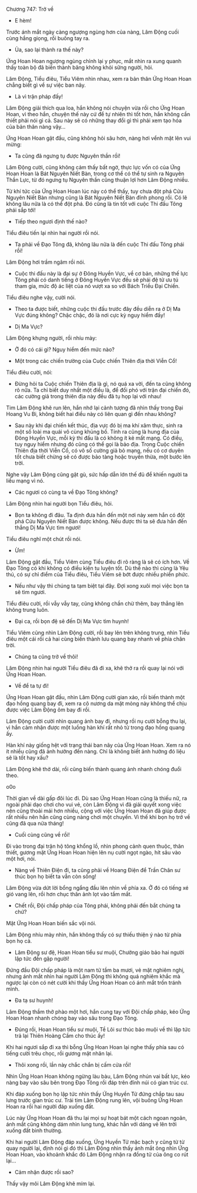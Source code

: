 




Chương 747: Trở về


- E hèm!

Trước ánh mắt ngày càng ngượng ngùng hơn của nàng, Lâm Động cuối cùng hắng giọng, rồi buông tay ra.

- Ủa, sao lại thành ra thế này?

Ứng Hoan Hoan ngượng ngùng chỉnh lại y phục, mắt nhìn ra xung quanh thấy toàn bộ đã biến thành băng không khỏi sững người, hỏi.

Lâm Động, Tiểu điêu, Tiểu Viêm nhìn nhau, xem ra bản thân Ứng Hoan Hoan chẳng biết gì về sự việc ban nãy.

- Là vì trận pháp đấy!

Lâm Động giải thích qua loa, hắn không nói chuyện vừa rồi cho Ứng Hoan Hoan, vì theo hắn, chuyện thế này cứ để tự nhiên thì tốt hơn, hắn không cần thiết phải nói gì cả. Sau này sẽ có những thay đổi gì thì phải xem tạo hóa của bản thân nàng vậy…

Ứng Hoan Hoan gật đầu, cũng không hỏi sâu hơn, nàng hơi vểnh mặt lên vui mừng:

- Ta cũng đã ngưng tụ được Nguyên thần rồi!

Lâm Động cười, cũng không cảm thấy bất ngờ, thực lực vốn có của Ứng Hoan Hoan là Bát Nguyên Niết Bàn, trong cơ thể có thể tự sinh ra Nguyên Thần Lực, từ đó ngưng tụ Nguyên thần cũng thuận lợi hơn Lâm Động nhiều.

Từ khí tức của Ứng Hoan Hoan lúc này có thể thấy, tuy chưa đột phá Cửu Nguyên Niết Bàn nhưng cũng là Bát Nguyên Niết Bàn đỉnh phong rồi. Có lẽ không lâu nữa là có thể đột phá. Đó cũng là tin tốt với cuộc Thi đấu Tông phái sắp tới!

- Tiếp theo ngươi định thế nào?

Tiểu điêu tiến lại nhìn hai người rồi nói.

- Ta phải về Đạo Tông đã, không lâu nữa là đến cuộc Thi đấu Tông phái rồi!

Lâm Động hơi trầm ngâm rồi nói.

- Cuộc thi đấu này là đại sự ở Đông Huyền Vực, về cơ bản, những thế lực Tông phái có danh tiếng ở Đông Huyền Vực đều sẽ phái đệ tử ưu tú tham gia, mức độ ác liệt của nó vượt xa so với Bách Triều Đại Chiến.

Tiểu điêu nghe vậy, cười nói.

- Theo ta được biết, những cuộc thi đấu trước đây đều diễn ra ở Dị Ma Vực đúng không? Chậc chậc, đó là nơi cực kỳ nguy hiểm đấy!

- Dị Ma Vực?

Lâm Động khựng người, rồi nhíu mày:

- Ở đó có cái gì? Nguy hiểm đến mức nào?

- Một trong các chiến trường của Cuộc chiến Thiên địa thời Viễn Cổ!

Tiểu điêu cười, nói:

- Đừng hỏi ta Cuộc chiến Thiên địa là gì, nó quá xa vời, đến ta cũng không rõ nữa. Ta chỉ biết duy nhất một điều là, để đối phó với trận đại chiến đó, các cường giả trong thiên địa này đều đã tụ họp lại với nhau!

Tim Lâm Động khẽ run lên, hắn nhớ lại cảnh tượng đã nhìn thấy trong Đại Hoang Vu Bi, không biết hai điều này có liên quan gì đến nhau không?

- Sau này khi đại chiến kết thúc, địa vực đó bị ma khí xâm thực, sinh ra một số loài ma quái vô cùng khủng bố. Tính ra cũng là hung địa của Đông Huyền Vực, mỗi kỳ thi đấu là có không ít kẻ mất mạng. Có điều, tuy nguy hiểm nhưng đó cũng có thể gọi là bảo địa. Trong Cuộc chiến Thiên địa thời Viễn Cổ, có vô số cường giả bỏ mạng, nếu có cơ duyên tốt chưa biết chừng sẽ có được bảo tàng hoặc truyền thừa, một bước lên trời.

Nghe vậy Lâm Động cũng gật gù, sức hấp dẫn lớn thế đủ để khiến người ta liều mạng vì nó.

- Các ngươi có cùng ta về Đạo Tông không?

Lâm Động nhìn hai người bọn Tiểu điêu, hỏi.

- Bọn ta không đi đâu. Ta định đưa hắn đến một nơi này xem hắn có đột phá Cửu Nguyên Niết Bàn được không. Nếu được thì ta sẽ đưa hắn đến thẳng Dị Ma Vực tìm ngươi!

Tiểu điêu nghĩ một chút rồi nói.

- Ừm!

Lâm Động gật đầu, Tiểu Viêm cùng Tiểu điêu đi rõ ràng là sẽ có ích hơn. Về Đạo Tông có khi không có điều kiện tu luyện tốt. Dù thế nào thì cùng là Yêu thú, có sự chỉ điểm của Tiểu điêu, Tiểu Viêm sẽ bớt được nhiều phiền phức.

- Nếu như vậy thì chúng ta tạm biệt tại đây. Đợi xong xuôi mọi việc bọn ta sẽ tìm ngươi.

Tiểu điêu cười, rồi vẫy vẫy tay, cũng không chần chừ thêm, bay thẳng lên không trung luôn.

- Đại ca, rồi bọn đệ sẽ đến Dị Ma Vực tìm huynh!

Tiểu Viêm cũng nhìn Lâm Động cười, rồi bay lên trên không trung, nhìn Tiểu điêu một cái rồi cả hai cùng biến thành lưu quang bay nhanh về phía chân trời.

- Chúng ta cũng trở về thôi!

Lâm Động nhìn hai người Tiểu điêu đã đi xa, khẽ thở ra rồi quay lại nói với Ứng Hoan Hoan.

- Về để ta tự đi!

Ứng Hoan Hoan gật đầu, nhìn Lâm Động cười gian xảo, rồi biến thành một đạo hồng quang bay đi, xem ra cô nương da mặt mỏng này không thể chịu được việc Lâm Động ôm bay đi rồi.

Lâm Động cười cười nhìn quang ảnh bay đi, nhưng rồi nụ cười bỗng thu lại, vì hắn cảm nhận được một luồng hàn khí rất nhỏ từ trong đạo hồng quang ấy.

Hàn khí này giống hệt với trạng thái ban nãy của Ứng Hoan Hoan. Xem ra nó ít nhiều cũng đã ảnh hưởng đến nàng. Chỉ là không biết ảnh hưởng đó liệu sẽ là tốt hay xấu?

Lâm Động khẽ thở dài, rồi cũng biến thành quang ảnh nhanh chóng đuổi theo.

o0o

Thời gian về dài gấp đôi lúc đi. Dù sao Ứng Hoan Hoan cũng là thiếu nữ, ra ngoài phải dạo chơi cho vui vẻ, còn Lâm Động vì đã giải quyết xong việc nên cũng thoải mái hơn nhiều, cộng với việc Ứng Hoan Hoan đã giúp được rất nhiều nên hắn cũng cùng nàng chơi một chuyến. Vì thế khi bọn họ trở về cũng đã qua nửa tháng!

- Cuối cùng cũng về rồi!

Đi vào trong đại trận hộ tông khổng lồ, nhìn phong cảnh quen thuộc, thân thiết, gương mặt Ứng Hoan Hoan hiện lên nụ cười ngọt ngào, hít sâu vào một hơi, nói.

- Nàng về Thiên Điện đi, ta cũng phải về Hoang Điện để Trần Chân sư thúc bọn họ biết ta vẫn còn sống!

Lâm Động vừa dứt lời bổng ngẩng đầu lên nhìn về phía xa. Ở đó có tiếng xé gió vang lên, rồi hơn chục thân ảnh lọt vào tầm mắt.

- Chết rồi, Đội chấp pháp của Tông phái, không phải đến bắt chúng ta chứ?

Mặt Ứng Hoan Hoan biến sắc vội nói.

Lâm Động nhíu mày nhìn, hắn không thấy có sự thiếu thiện ý nào từ phía bọn họ cả.

- Lâm Động sư đệ, Hoan Hoan tiểu sư muội, Chưởng giáo bảo hai người lập tức đến gặp người!

Đứng đầu Đội chấp pháp là một nam tử tầm ba mươi, vẻ mặt nghiêm nghị, nhưng ánh mắt nhìn hai người Lâm Động thì không quá nghiêm khắc mà ngược lại còn có nét cười khi thấy Ứng Hoan Hoan có ánh mắt trốn tránh mình.

- Đa tạ sư huynh!

Lâm Động thầm thở phào một hơi, hắn cung tay với Đội chấp pháp, kéo Ứng Hoan Hoan nhanh chóng bay vào sâu trong Đạo Tông.

- Đúng rồi, Hoan Hoan tiểu sư muội, Tề Lôi sư thúc bảo muội về thì lập tức trả lại Thiên Hoàng Cầm cho thúc ấy!

Khi hai ngươi sắp đi xa thì bỗng Ứng Hoan Hoan lại nghe thấy phía sau có tiếng cười trêu chọc, rồi gương mặt nhăn lại.

- Thôi xong rồi, lần này chắc chắn bị cấm cửa rồi!

Nhìn Ứng Hoan Hoan không ngừng làu bàu, Lâm Động nhún vai bất lực, kéo nàng bay vào sâu bên trong Đạo Tông rồi đáp trên đỉnh núi có gian trúc cư.

Khi đáp xuống bọn họ lập tức nhìn thấy Ứng Huyền Tử đứng chắp tau sau lưng trước gian trúc cư. Trái tim Lâm Động rung lên, vội buông Ứng Hoan Hoan ra rồi hai người đáp xuống đất.

Lúc này Ứng Hoan Hoan đã thu lại mọi sự hoạt bát một cách ngoan ngoãn, ánh mắt cũng không dám nhìn lung tung, khác hẳn với dáng vẻ lên trời xuống đất bình thường.

Khi hai người Lâm Động đáp xuống, Ứng Huyền Tử mặc bạch y cũng từ từ quay người lại, định nói gì đó thì Lâm Động nhìn thấy ánh mắt ông nhìn Ứng Hoan Hoan, vào khoảnh khắc đó Lâm Động nhận ra đồng tử của ông co rút lại…

- Cảm nhận được rồi sao?

Thấy vậy môi Lâm Động khẽ mím lại.




